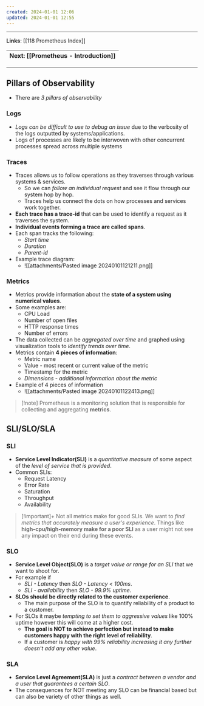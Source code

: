 ```yaml
---
created: 2024-01-01 12:06
updated: 2024-01-01 12:55
---
```

---
**Links**: [[118 Prometheus Index]]

| Next: [[Prometheus - Introduction]] |
|-|

---
## Pillars of Observability
- There are *3 pillars of observability*

### Logs
- *Logs can be difficult to use to debug an issue* due to the verbosity of the logs outputted by systems/applications.
- Logs of processes are likely to be interwoven with other concurrent processes spread across multiple systems

### Traces
- Traces allows us to follow operations as they traverses through various systems & services.
	- So we can *follow an individual request* and see it flow through our system hop by hop.
	- Traces help us connect the dots on how processes and services work together.
- **Each trace has a trace-id** that can be used to identify a request as it traverses the system.
- **Individual events forming a trace are called spans**.
- Each span tracks the following:
	- *Start time*
	- *Duration*
	- *Parent-id*
- Example trace diagram:
	- ![[attachments/Pasted image 20240101121211.png]]
 
### Metrics
- Metrics provide information about the **state of a system using numerical values**. 
- Some examples are:
	- CPU Load
	- Number of open files
	- HTTP response times
	- Number of errors
- The data collected can be *aggregated over time* and graphed using visualization tools to *identify trends over time*.
- Metrics contain **4 pieces of information**:
	- Metric name
	- Value - most recent or current value of the metric
	- Timestamp for the metric
	- *Dimensions - additional information about the metric*
- Example of 4 pieces of information
	- ![[attachments/Pasted image 20240101122413.png]]

> [!note] Prometheus is a monitoring solution that is responsible for collecting and aggregating **metrics**.

## SLI/SLO/SLA
### SLI
- **Service Level Indicator(SLI)** is a *quantitative measure* of some aspect of the *level of service that is provided*.
- Common SLIs:
	- Request Latency
	- Error Rate
	- Saturation
	- Throughput
	- Availability

> [!important]+ Not all metrics make for good SLIs. We want to *find metrics that accurately measure a user's experience*.
> Things like **high-cpu/high-memory make for a poor SLI** as a user might not see any impact on their end during these events.

### SLO
- **Service Level Object(SLO)** is a *target value or range for an SLI* that we want to shoot for.
- For example if 
	- *SLI - Latency* then *SLO - Latency < 100ms*.
	- *SLI - availability* then *SLO - 99.9% uptime*.
- **SLOs should be directly related to the customer experience**. 
	- The main purpose of the SLO is to quantify reliability of a product to a customer.
- For SLOs it maybe *tempting to set them to aggressive values* like 100% uptime however this will come at a higher cost.
	- **The goal is NOT to achieve perfection but instead to make customers happy with the right level of reliability**.
	- If a customer is *happy with 99% reliability increasing it any further doesn't add any other value*.

### SLA
- **Service Level Agreement(SLA)** is just a *contract between a vendor and a user that guarantees a certain SLO*.
- The consequences for NOT meeting any SLO can be financial based but can also be variety of other things as well.
